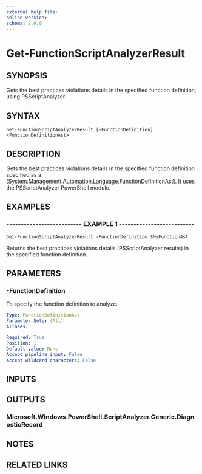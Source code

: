 ```yaml
---
external help file: 
online version: 
schema: 2.0.0
---
```


# Get-FunctionScriptAnalyzerResult

## SYNOPSIS
Gets the best practices violations details in the specified function definition, using PSScriptAnalyzer.

## SYNTAX

```
Get-FunctionScriptAnalyzerResult [-FunctionDefinition] <FunctionDefinitionAst>
```

## DESCRIPTION
Gets the best practices violations details in the specified function definition specified as a \[System.Management.Automation.Language.FunctionDefinitionAst\].
It uses the PSScriptAnalyzer PowerShell module.

## EXAMPLES

### -------------------------- EXAMPLE 1 --------------------------
```
Get-FunctionScriptAnalyzerResult -FunctionDefinition $MyFunctionAst
```

Returns the best practices violations details (PSScriptAnalyzer results) in the specified function definition.

## PARAMETERS

### -FunctionDefinition
To specify the function definition to analyze.

```yaml
Type: FunctionDefinitionAst
Parameter Sets: (All)
Aliases: 

Required: True
Position: 1
Default value: None
Accept pipeline input: False
Accept wildcard characters: False
```

## INPUTS

## OUTPUTS

### Microsoft.Windows.PowerShell.ScriptAnalyzer.Generic.DiagnosticRecord

## NOTES

## RELATED LINKS

